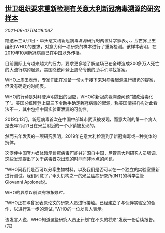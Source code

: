 <!--1622608263000-->
[世卫组织要求重新检测有关意大利新冠病毒溯源的研究样本](https://cn.reuters.com/article/who-italy-covid19-samples-0601-tues-idCNKCS2DE09U)
------

<div><i>2021-06-02T04:18:06Z</i></div><p>路透米兰6月1日 - 牵头意大利新冠病毒溯源研究的两位科学家表示，应世界卫生组织(WHO)的要求，对意大利一项研究的样本进行了重新检测。该样本表明，在2019年10月新冠病毒已在中国以外传播。</p><p>目前国际上有越来越大的压力，要求更多地了解这场已在全球造成300多万人死亡的大流行病的起源，美国总统拜登上周命令他的助手们寻找答案。</p><p>WHO上周五表示，专家们正在准备一份关于接下来对病毒起源进行研究的提案，但没有确定的时间表。</p><p>WHO的行动是对拜登声明做出的回应，WHO称新冠病毒溯源问题“被政治毒化了”。美国总统拜登上周三下令助手确定新冠病毒的起源，称美国情报机构对此看法不一，其中包括中国实验室泄漏的可能性。</p><p>2019年12月，新冠病毒首次在中国中部城市武汉被发现，而意大利的第一个病人是去年2月21日在米兰附近的一个小镇被发现的。</p><p>然而去年发表的一项研究表明，2019年在意大利检测到了新冠病毒或一种变体的抗体。</p><p>这促使中国官方媒体暗示新冠病毒可能并非源自中国，尽管意大利研究人员强调，这些发现提出了关于病毒首次出现的时间而非地点的问题。</p><p>“WHO问我们是否可以分享生物材料，以及我们是否可以在一个独立的实验室重新进行测试。我们同意了，”牵头机构之一的米兰癌症研究所(INT)的科学主管Giovanni Apolone说。</p><p>WHO的要求以前没有被报导过。</p><p>“WHO正在与曾发表原论文的研究人员进行接触。已经建立了与伙伴实验室的合作，以进行进一步的测试，”WHO的一位发言人表示。</p><p>该发言人说，WHO知道这些研究人员正计划“在不久的将来”发表一份后续报告。(完)</p>
